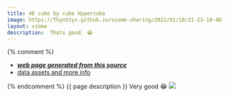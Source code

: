 ```yaml
---
title: 4D cube by cube Hypercube
image: https://ThynStyx.github.io/vzome-sharing/2022/01/18/21-23-10-4D-cube-by-cube-Hypercube/4D-cube-by-cube-Hypercube.png
layout: vzome
description:  Thats good. 😂
---
```


{% comment %}
 - [***web page generated from this source***][post]
 - [data assets and more info][github]

[post]: <https://ThynStyx.github.io/vzome-sharing/2022/01/18/4D-cube-by-cube-Hypercube-21-23-10.html>
[github]: <https://github.com/ThynStyx/vzome-sharing/tree/main/2022/01/18/21-23-10-4D-cube-by-cube-Hypercube/>
{% endcomment %}
{{ page description }}
Very good 😂
<vzome-viewer style="width: 100%; height: 65vh;"
       src="https://ThynStyx.github.io/vzome-sharing/2022/01/18/21-23-10-4D-cube-by-cube-Hypercube/4D-cube-by-cube-Hypercube.vZome" >
  <img src="https://ThynStyx.github.io/vzome-sharing/2022/01/18/21-23-10-4D-cube-by-cube-Hypercube/4D-cube-by-cube-Hypercube.png" />
</vzome-viewer>
